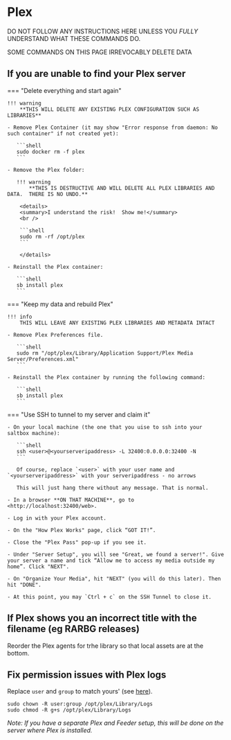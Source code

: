 # Plex

DO NOT FOLLOW ANY INSTRUCTIONS HERE UNLESS YOU *FULLY* UNDERSTAND WHAT THESE COMMANDS DO.

SOME COMMANDS ON THIS PAGE IRREVOCABLY DELETE DATA

## If you are unable to find your Plex server

=== "Delete everything and start again"
    
    !!! warning
        **THIS WILL DELETE ANY EXISTING PLEX CONFIGURATION SUCH AS LIBRARIES**

    - Remove Plex Container (it may show "Error response from daemon: No such container" if not created yet):

       ```shell
       sudo docker rm -f plex
       ```

    - Remove the Plex folder:
 
       !!! warning
           **THIS IS DESTRUCTIVE AND WILL DELETE ALL PLEX LIBRARIES AND DATA.  THERE IS NO UNDO.**
    
        <details>
        <summary>I understand the risk!  Show me!</summary>
        <br />

        ```shell
        sudo rm -rf /opt/plex
        ```

        </details>

    - Reinstall the Plex container:

       ```shell
       sb install plex
       ```

=== "Keep my data and rebuild Plex"

    !!! info
        THIS WILL LEAVE ANY EXISTING PLEX LIBRARIES AND METADATA INTACT

    - Remove Plex Preferences file.

       ```shell
       sudo rm "/opt/plex/Library/Application Support/Plex Media Server/Preferences.xml"
       ```

    - Reinstall the Plex container by running the following command:

       ```shell
       sb install plex
       ```

=== "Use SSH to tunnel to my server and claim it"

    - On your local machine (the one that you uise to ssh into your saltbox machine):

       ```shell
       ssh <user>@<yourserveripaddress> -L 32400:0.0.0.0:32400 -N
       ```
       
       Of course, replace `<user>` with your user name and `<yourserveripaddress>` with your serveripaddress - no arrows
       
       This will just hang there without any message. That is normal.

    - In a browser **ON THAT MACHINE**, go to <http://localhost:32400/web>.

    - Log in with your Plex account.

    - On the "How Plex Works" page, click “GOT IT!”.

    - Close the "Plex Pass" pop-up if you see it.

    - Under "Server Setup", you will see "Great, we found a server!". Give your server a name and tick “Allow me to access my media outside my home”. Click "NEXT".

    - On "Organize Your Media", hit "NEXT" (you will do this later). Then hit "DONE".

    - At this point, you may `Ctrl + c` on the SSH Tunnel to close it.

## If Plex shows you an incorrect title with the filename (eg RARBG releases)

Reorder the Plex agents for trhe library so that local assets are at the bottom.

## Fix permission issues with Plex logs

Replace `user` and `group` to match yours' (see [here](../System#find-your-user-id-uid-and-group-id-gid)).

```shell
sudo chown -R user:group /opt/plex/Library/Logs
sudo chmod -R g+s /opt/plex/Library/Logs
```

_Note: If you have a separate Plex and Feeder setup, this will be done on the server where Plex is installed._
